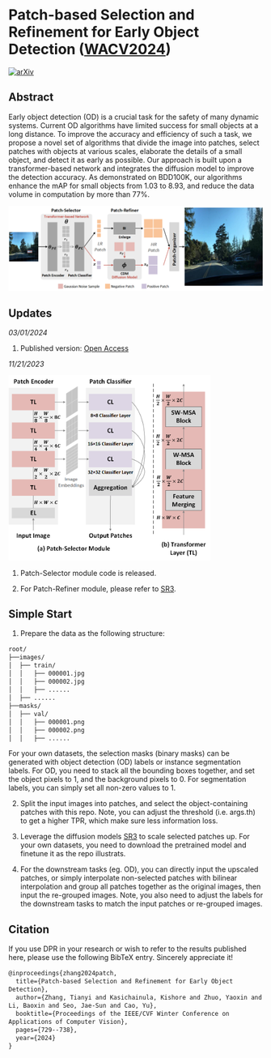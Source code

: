 # Patch-based Selection and Refinement for Early Object Detection ([WACV2024](https://arxiv.org/abs/2311.02274))

[![arXiv](https://img.shields.io/badge/arXiv-Paper-<COLOR>.svg)](https://arxiv.org/abs/2311.02274)

## Abstract
Early object detection (OD) is a crucial task for the safety of many dynamic systems. Current OD algorithms have limited success for small objects at a long distance. To improve the accuracy and efficiency of such a task, we propose a novel set of algorithms that divide the image into patches, select patches with objects at various scales, elaborate the details of a small object, and detect it as early as possible. Our approach is built upon a transformer-based network and integrates the diffusion model to improve the detection accuracy. As demonstrated on BDD100K, our algorithms enhance the mAP for small objects from 1.03 to 8.93, and reduce the data volume in computation by more than 77\%.

![image](https://github.com/destiny301/dpr/blob/main/flowchart.png)

## Updates
*03/01/2024*

1. Published version: [Open Access](https://openaccess.thecvf.com/content/WACV2024/html/Zhang_Patch-Based_Selection_and_Refinement_for_Early_Object_Detection_WACV_2024_paper.html)

*11/21/2023*

<img src="https://github.com/destiny301/dpr/blob/main/ps_module.png" width="400">
<!-- ![image](https://github.com/destiny301/dpr/blob/main/ps_module.png | width=100) -->

1. Patch-Selector module code is released.

2. For Patch-Refiner module, please refer to [SR3](https://github.com/Janspiry/Image-Super-Resolution-via-Iterative-Refinement).

## Simple Start
1. Prepare the data as the following structure:
```shell
root/
├──images/
│  ├── train/
│  │   ├── 000001.jpg
│  │   ├── 000002.jpg
│  │   ├── ......
│  ├── ......
├──masks/
│  ├── val/
│  │   ├── 000001.png
│  │   ├── 000002.png
│  │   ├── ......
```
For your own datasets, the selection masks (binary masks) can be generated with object detection (OD) labels or instance segmentation labels.
For OD, you need to stack all the bounding boxes together, and set the object pixels to 1, and the background pixels to 0.
For segmentation labels, you can simply set all non-zero values to 1.

2. Split the input images into patches, and select the object-containing patches with this repo. Note, you can adjust the threshold (i.e. args.th) to get a higher TPR, which make sure less information loss.

3. Leverage the diffusion models [SR3](https://github.com/Janspiry/Image-Super-Resolution-via-Iterative-Refinement) to scale selected patches up. For your own datasets, you need to download the pretrained model and finetune it as the repo illustrats.

4. For the downstream tasks (eg. OD), you can directly input the upscaled patches, or simply interpolate non-selected patches with bilinear interpolation and group all patches together as the original images, then input the re-grouped images.
Note, you also need to adjust the labels for the downstream tasks to match the input patches or re-grouped images.

## Citation
If you use DPR in your research or wish to refer to the results published here, please use the following BibTeX entry. Sincerely appreciate it!
```shell
@inproceedings{zhang2024patch,
  title={Patch-based Selection and Refinement for Early Object Detection},
  author={Zhang, Tianyi and Kasichainula, Kishore and Zhuo, Yaoxin and Li, Baoxin and Seo, Jae-Sun and Cao, Yu},
  booktitle={Proceedings of the IEEE/CVF Winter Conference on Applications of Computer Vision},
  pages={729--738},
  year={2024}
}
```
